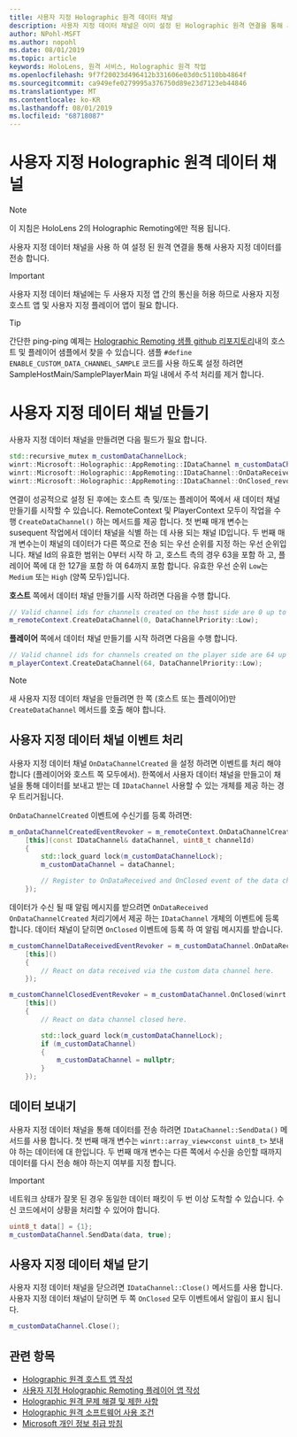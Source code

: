 ```yaml
---
title: 사용자 지정 Holographic 원격 데이터 채널
description: 사용자 지정 데이터 채널은 이미 설정 된 Holographic 원격 연결을 통해 사용자 데이터를 전송 하는 데 사용할 수 있습니다.
author: NPohl-MSFT
ms.author: nopohl
ms.date: 08/01/2019
ms.topic: article
keywords: HoloLens, 원격 서비스, Holographic 원격 작업
ms.openlocfilehash: 9f7f20023d496412b331606e03d0c5110bb4864f
ms.sourcegitcommit: ca949efe0279995a376750d89e23d7123eb44846
ms.translationtype: MT
ms.contentlocale: ko-KR
ms.lasthandoff: 08/01/2019
ms.locfileid: "68718087"
---
```

# <a name="custom-holographic-remoting-data-channels"></a>사용자 지정 Holographic 원격 데이터 채널

>[!NOTE]
>이 지침은 HoloLens 2의 Holographic Remoting에만 적용 됩니다.

사용자 지정 데이터 채널을 사용 하 여 설정 된 원격 연결을 통해 사용자 지정 데이터를 전송 합니다.

>[!IMPORTANT]
>사용자 지정 데이터 채널에는 두 사용자 지정 앱 간의 통신을 허용 하므로 사용자 지정 호스트 앱 및 사용자 지정 플레이어 앱이 필요 합니다.

>[!TIP]
>간단한 ping-ping 예제는 [Holographic Remoting 샘플 github 리포지토리](https://github.com/microsoft/MixedReality-HolographicRemoting-Samples)내의 호스트 및 플레이어 샘플에서 찾을 수 있습니다. 샘플 ```#define ENABLE_CUSTOM_DATA_CHANNEL_SAMPLE``` 코드를 사용 하도록 설정 하려면 SampleHostMain/SamplePlayerMain 파일 내에서 주석 처리를 제거 합니다.


# <a name="create-a-custom-data-channel"></a>사용자 지정 데이터 채널 만들기


사용자 지정 데이터 채널을 만들려면 다음 필드가 필요 합니다.
```cpp
std::recursive_mutex m_customDataChannelLock;
winrt::Microsoft::Holographic::AppRemoting::IDataChannel m_customDataChannel = nullptr;
winrt::Microsoft::Holographic::AppRemoting::IDataChannel::OnDataReceived_revoker m_customChannelDataReceivedEventRevoker;
winrt::Microsoft::Holographic::AppRemoting::IDataChannel::OnClosed_revoker m_customChannelClosedEventRevoker;
```

연결이 성공적으로 설정 된 후에는 호스트 측 및/또는 플레이어 쪽에서 새 데이터 채널 만들기를 시작할 수 있습니다. RemoteContext 및 PlayerContext 모두이 작업을 수행 ```CreateDataChannel()``` 하는 메서드를 제공 합니다. 첫 번째 매개 변수는 susequent 작업에서 데이터 채널을 식별 하는 데 사용 되는 채널 ID입니다. 두 번째 매개 변수는이 채널의 데이터가 다른 쪽으로 전송 되는 우선 순위를 지정 하는 우선 순위입니다. 채널 Id의 유효한 범위는 0부터 시작 하 고, 호스트 측의 경우 63을 포함 하 고, 플레이어 쪽에 대 한 127을 포함 하 여 64까지 포함 합니다. 유효한 우선 순위 ```Low```는 ```Medium``` 또는 ```High``` (양쪽 모두)입니다.

**호스트** 쪽에서 데이터 채널 만들기를 시작 하려면 다음을 수행 합니다.
```cpp
// Valid channel ids for channels created on the host side are 0 up to and including 63
m_remoteContext.CreateDataChannel(0, DataChannelPriority::Low);
```

**플레이어** 쪽에서 데이터 채널 만들기를 시작 하려면 다음을 수행 합니다.
```cpp
// Valid channel ids for channels created on the player side are 64 up to and including 127
m_playerContext.CreateDataChannel(64, DataChannelPriority::Low);
```

>[!NOTE]
>새 사용자 지정 데이터 채널을 만들려면 한 쪽 (호스트 또는 플레이어)만 ```CreateDataChannel``` 메서드를 호출 해야 합니다.

## <a name="handling-custom-data-channel-events"></a>사용자 지정 데이터 채널 이벤트 처리

사용자 지정 데이터 채널 ```OnDataChannelCreated``` 을 설정 하려면 이벤트를 처리 해야 합니다 (플레이어와 호스트 쪽 모두에서). 한쪽에서 사용자 데이터 채널을 만들고이 채널을 통해 데이터를 보내고 받는 데 ```IDataChannel``` 사용할 수 있는 개체를 제공 하는 경우 트리거됩니다.

```OnDataChannelCreated``` 이벤트에 수신기를 등록 하려면:
```cpp
m_onDataChannelCreatedEventRevoker = m_remoteContext.OnDataChannelCreated(winrt::auto_revoke,
    [this](const IDataChannel& dataChannel, uint8_t channelId)
    {
        std::lock_guard lock(m_customDataChannelLock);
        m_customDataChannel = dataChannel;

        // Register to OnDataReceived and OnClosed event of the data channel here, see below...
    });
```

데이터가 수신 될 때 알림 메시지를 받으려면 ```OnDataReceived``` ```OnDataChannelCreated``` 처리기에서 제공 하는 ```IDataChannel``` 개체의 이벤트에 등록 합니다. 데이터 채널이 닫히면 ```OnClosed``` 이벤트에 등록 하 여 알림 메시지를 받습니다.

```cpp
m_customChannelDataReceivedEventRevoker = m_customDataChannel.OnDataReceived(winrt::auto_revoke, 
    [this]()
    {
        // React on data received via the custom data channel here.
    });

m_customChannelClosedEventRevoker = m_customDataChannel.OnClosed(winrt::auto_revoke,
    [this]()
    {
        // React on data channel closed here.

        std::lock_guard lock(m_customDataChannelLock);
        if (m_customDataChannel)
        {
            m_customDataChannel = nullptr;
        }
    });
```

## <a name="sending-data"></a>데이터 보내기

사용자 지정 데이터 채널을 통해 데이터를 전송 하려면 ```IDataChannel::SendData()``` 메서드를 사용 합니다. 첫 번째 매개 변수는 ```winrt::array_view<const uint8_t>``` 보내야 하는 데이터에 대 한입니다. 두 번째 매개 변수는 다른 쪽에서 수신을 승인할 때까지 데이터를 다시 전송 해야 하는지 여부를 지정 합니다. 

>[!IMPORTANT]
>네트워크 상태가 잘못 된 경우 동일한 데이터 패킷이 두 번 이상 도착할 수 있습니다. 수신 코드에서이 상황을 처리할 수 있어야 합니다.

```cpp
uint8_t data[] = {1};
m_customDataChannel.SendData(data, true);
```

## <a name="closing-a-custom-data-channel"></a>사용자 지정 데이터 채널 닫기

사용자 지정 데이터 채널을 닫으려면 ```IDataChannel::Close()``` 메서드를 사용 합니다. 사용자 지정 데이터 채널이 닫히면 두 쪽 ```OnClosed``` 모두 이벤트에서 알림이 표시 됩니다.

```cpp
m_customDataChannel.Close();
```

## <a name="see-also"></a>관련 항목
* [Holographic 원격 호스트 앱 작성](holographic-remoting-create-host.md)
* [사용자 지정 Holographic Remoting 플레이어 앱 작성](holographic-remoting-create-player.md)
* [Holographic 원격 문제 해결 및 제한 사항](holographic-remoting-troubleshooting.md)
* [Holographic 원격 소프트웨어 사용 조건](https://docs.microsoft.com/en-us/legal/mixed-reality/microsoft-holographic-remoting-software-license-terms)
* [Microsoft 개인 정보 취급 방침](https://go.microsoft.com/fwlink/?LinkId=521839)